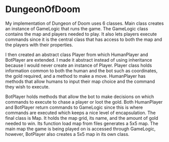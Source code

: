 # DungeonOfDoom

My implementation of Dungeon of Doom uses 6 classes. Main class creates an instance of GameLogic that runs the game. The GameLogic class contains the map and players needed to play. It also lets players execute commands since it is the central class that has access to both the map and the players with their properties.

I then created an abstract class Player from which HumanPlayer and BotPlayer are extended. I made it abstract instead of using inheritance because I would never create an instance of Player. Player class holds information common to both the human and the bot such as coordinates, the gold required, and a method to make a move.
HumanPlayer has methods that allow humans to input their map choice and the command they wish to execute.

BotPlayer holds methods that allow the bot to make decisions on which commands to execute to chase a player or loot the gold.
Both HumanPlayer and BotPlayer return commands to GameLogic since this is where commands are executed which keeps a nice level of encapsulation.
The final class is Map. It holds the map grid, its name, and the amount of gold needed to win. Its function load map from files generates a 5x5 map. The main map the game is being played on is accessed through GameLogic, however, BotPlayer also creates a 5x5 map in its own class.
